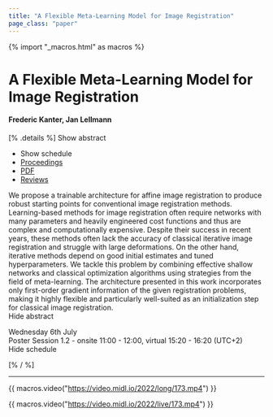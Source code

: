 ```yaml
---
title: "A Flexible Meta-Learning Model for Image Registration"
page_class: "paper"
---
```


{% import "_macros.html" as macros %}

# A Flexible Meta-Learning Model for Image Registration

#### Frederic Kanter, Jan Lellmann

[% .details %]
<a class="toggle_visibility" data-selector=".abstract" data-level="3">Show abstract</a>
- <a class="toggle_visibility" data-selector=".schedule" data-level="3">Show schedule</a>
- <a href="">Proceedings</a>
- <a href="https://openreview.net/pdf?id=DVvXkperT3t">PDF</a>
- <a href="https://openreview.net/forum?id=DVvXkperT3t">Reviews</a>

<p>
    <span class="abstract">
        We propose a trainable architecture for affine image registration to produce robust starting points for conventional image registration methods. Learning-based methods for image registration often require networks with many parameters and heavily engineered cost functions and thus are complex and computationally expensive. Despite their success in recent years, these methods often lack the accuracy of classical iterative image registration and struggle with large deformations. On the other hand, iterative methods depend on good initial estimates and tuned hyperparameters. We tackle this problem by combining effective shallow networks and classical optimization algorithms using strategies from the field of meta-learning. The architecture presented in this work incorporates only first-order gradient information of the given registration problems, making it highly flexible and particularly well-suited as an initialization step for classical image registration.
        <br>
        <span class="actions"><a class="toggle_visibility" data-level="2">Hide abstract</a></span>
    </span>
</p>

<p>
    <span class="schedule">
        Wednesday 6th July<br>Poster Session 1.2 - onsite 11:00 - 12:00, virtual 15:20 - 16:20 (UTC+2)
        <br>
        <span class="actions"><a class="toggle_visibility" data-level="2">Hide schedule</a></span>
    </span>
</p>

[% / %]


---
{{ macros.video("https://video.midl.io/2022/long/173.mp4") }}

{{ macros.video("https://video.midl.io/2022/live/173.mp4") }}